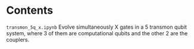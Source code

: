 # Contents

`transmon_5q_x.ipynb` Evolve simultaneously X gates in a 5 transmon qubit system, where 3 of them are computational qubits and the other 2 are the couplers.
